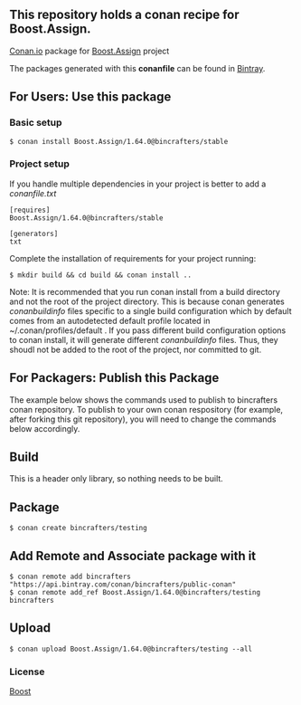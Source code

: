 ## This repository holds a conan recipe for Boost.Assign.

[Conan.io](https://conan.io) package for [Boost.Assign](https://github.com/Boostorg/Assign) project

The packages generated with this **conanfile** can be found in [Bintray](https://bintray.com/bincrafters/conan-public/Boost.Assign%3Abincrafters).

## For Users: Use this package

### Basic setup

    $ conan install Boost.Assign/1.64.0@bincrafters/stable

### Project setup

If you handle multiple dependencies in your project is better to add a *conanfile.txt*

    [requires]
    Boost.Assign/1.64.0@bincrafters/stable

    [generators]
    txt

Complete the installation of requirements for your project running:</small></span>

    $ mkdir build && cd build && conan install ..
	
Note: It is recommended that you run conan install from a build directory and not the root of the project directory.  This is because conan generates *conanbuildinfo* files specific to a single build configuration which by default comes from an autodetected default profile located in ~/.conan/profiles/default .  If you pass different build configuration options to conan install, it will generate different *conanbuildinfo* files.  Thus, they shoudl not be added to the root of the project, nor committed to git. 

## For Packagers: Publish this Package

The example below shows the commands used to publish to bincrafters conan repository. To publish to your own conan respository (for example, after forking this git repository), you will need to change the commands below accordingly. 

## Build  

This is a header only library, so nothing needs to be built.

## Package 

    $ conan create bincrafters/testing
	
## Add Remote and Associate package with it

	$ conan remote add bincrafters "https://api.bintray.com/conan/bincrafters/public-conan"
	$ conan remote add_ref Boost.Assign/1.64.0@bincrafters/testing bincrafters

## Upload

    $ conan upload Boost.Assign/1.64.0@bincrafters/testing --all

### License
[Boost](LICENSE)
